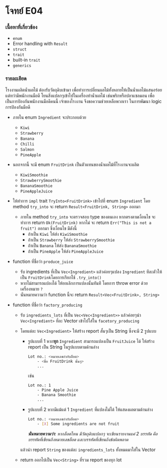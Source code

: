 # โจทย์ E04
### เนื้อหาที่เกี่ยวข้อง
- `enum`
- Error handling with `Result`
- `struct`
- `trait`
- built-in `trait`
- `generics`

### รายละเอียด
โรงงานผลิตน้ำผลไม้ ต้องรับวัตถุดิบเข้ามา เพื่อทำการเปลี่ยนผลไม้ทั้งหลายให้เป็นน้ำผลไม้แสนอร่อย แต่ทว่ามีพนักงานมือดี โยนสิ่งแปลกๆเข้าไปในเครื่องทำน้ำผลไม้ เช่นพริกหรือปลาแซลมอน เพื่อเป็นการป้องกันพนักงานมือดีคนนี้ เจ้าของโรงงาน จึงขอความช่วยเหลือพวกเรา ในการพัฒนา logic การป้องกันมือดี
- ภายใน enum `Ingredient` จะประกอบด้วย
    - `Kiwi`
    - `Strawberry`
    - `Banana`
    - `Chilli`
    - `Salmon`
    - `PineApple`
- นอกจากนี้ จะมี enum `FruitDrink` เป็นตัวแทนของน้ำผลไม้ที่โรงงานจะผลิต
    - `KiwiSmoothie`
    - `StrawberrySmoothie`
    - `BananaSmoothie`
    - `PineAppleJuice`
- ให้ทำการ `impl` trait `TryInto<FruitDrink>` เข้าไปที่ enum `Ingredient` โดย method `try_into` จะ return `Result<FruitDrink, String>` ออกมา
    - ภายใน method `try_into` จะตรวจสอบ type ของตนเอง หากตรงตามเงื่อนไข จะทำการ return `Ok(FruitDrink)` หากไม่ จะ return `Err("This is not a fruit")` ออกมา ซึ่งเงื่อนไข มีดังนี้
        - ถ้าเป็น `Kiwi` ให้ส่ง `KiwiSmoothie`
        - ถ้าเป็น `Strawberry` ให้ส่ง `StrawberrySmoothie`
        - ถ้าเป็น `Banana` ให้ส่ง `BananaSmoothie`
        - ถ้าเป็น `PineApple` ให้ส่ง `PineAppleJuice`

- function ที่ชื่อว่า `produce_juice`
    - รับ ingredients ที่เป็น `Vec<Ingredient>` แล้วค่อยๆแปลง `Ingredient` ทีละตัวให้เป็น `FruitDrink`โดยการเรียกใช้ `.try_into()`
    - หากไม่สามารถแปลงได้ ให้ยกเลิกการแปลงนั้นทันที โดยการ throw error ด้วยเครื่องหมาย `?` 
    - นั่นหมายความว่า function นี้จะ return `Result<Vec<FruitDrink>, String>`

- function ที่ชื่อว่า `factory_producing`
    - รับ `ingredients_lots` ที่เป็น `Vec<Vec<Ingredient>>` แล้วค่อยๆนำ `Vec<Ingredient>` ที่ละ Vector เข้าไปใส่ใน `facetory_producing`
    - โดยแต่ละ `Vec<Ingredient>` ให้สร้าง report สั้นๆเป็น String ซึ่งจะมี 2 รูปแบบ
        - รูปแบบที่ 1 หาก**ทุก** `Ingredient` สามารถแปลงเป็น `FruitJuice` ได้ ให้สร้าง report เป็น String ในรูปแบบตามด้านล่าง
            ```bash
            Lot no.: <หมายเลขกำกับล็อต>
                - <ชื่อ FruitDrink นั้นๆ>
                ...
            ``` 
            เช่น 
            ``` bash
            Lot no.: 1
                - Pine Apple Juice
                - Banana Smoothie
                ...
            ```
        - รูปแบบที่ 2 หากมีแม้แต่ 1 `Ingredient` ที่แปลงไม่ได้ ให้แสดงผลตามด้านล่าง
            ```bash
            Lot no.: <หมายเลขกำกับล็อต>
                - [X] Some ingredients are not fruit
            ```
            ***นั่นหมายความว่า**: หากล็อตไหน มีวัตถุดิบแปลกๆ จะเขียนรายงานแค่ 2 บรรทัด คือ บรรทัดที่เขียนถึงหมายเลขล็อต และบรรทัดที่เขียนถึงข้อผิดพลาด*

        แล้วนำ report `String` ของแต่ละ `ingredients_lots` ทั้งหมดมาใส่ใน Vector 

    - return ออกไปเป็น `Vec<String>` ที่รวม report ของทุก lot
